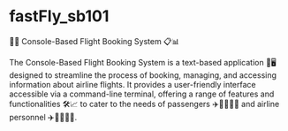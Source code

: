 # fastFly_sb101

📅🛫 Console-Based Flight Booking System 📋📊

The Console-Based Flight Booking System is a text-based application 📝🖥️ designed to streamline the process of booking, managing, and accessing information about airline flights. It provides a user-friendly interface accessible via a command-line terminal, offering a range of features and functionalities 🛠️📈 to cater to the needs of passengers ✈️👨‍👩‍👧‍👦 and airline personnel ✈️👨‍✈️👩‍✈️.
